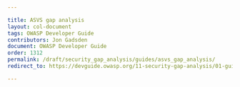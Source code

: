 ```yaml
---

title: ASVS gap analysis
layout: col-document
tags: OWASP Developer Guide
contributors: Jon Gadsden
document: OWASP Developer Guide
order: 1312
permalink: /draft/security_gap_analysis/guides/asvs_gap_analysis/
redirect_to: https://devguide.owasp.org/11-security-gap-analysis/01-guides/02-asvs/

---
```

